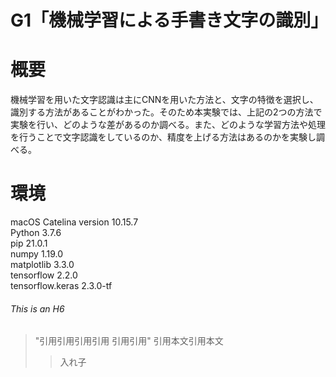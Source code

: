 # G1「機械学習による手書き文字の識別」

# 概要
機械学習を用いた文字認識は主にCNNを用いた方法と、文字の特徴を選択し、識別する方法があることがわかった。そのため本実験では、上記の2つの方法で実験を行い、どのような差があるのか調べる。また、どのような学習方法や処理を行うことで文字認識をしているのか、精度を上げる方法はあるのかを実験し調べる。

# 環境 
macOS Catelina version 10.15.7  
Python                 3.7.6  
pip                    21.0.1  
numpy                  1.19.0  
matplotlib             3.3.0  
tensorflow             2.2.0  
tensorflow.keras       2.3.0-tf  


###### This is an H6

> "引用引用引用引用
引用引用"
>引用本文引用本文
>>入れ子
